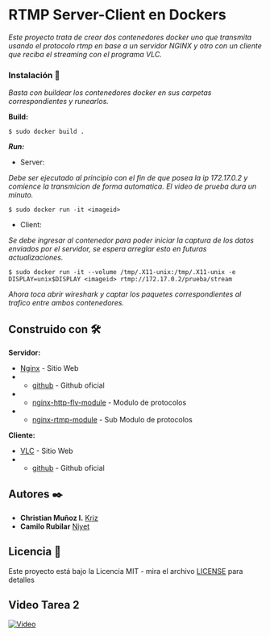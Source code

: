 # RTMP Server-Client en Dockers

_Este proyecto trata de crear dos contenedores docker uno que transmita usando el protocolo rtmp en base a un servidor NGINX y otro con un cliente que reciba el streaming con el programa VLC._

### Instalación 🔧

_Basta con buildear los contenedores docker en sus carpetas correspondientes y runearlos._

**Build:**

```
$ sudo docker build .
```

_**Run:**_

* Server:

_Debe ser ejecutado al principio con el fin de que posea la ip 172.17.0.2 y comience la transmicion de forma automatica. El video de prueba dura un minuto._

```
$ sudo docker run -it <imageid>
```

* Client:

_Se debe ingresar al contenedor para poder iniciar la captura de los datos enviados por el servidor, se espera arreglar esto en futuras actualizaciones._

```
$ sudo docker run -it --volume /tmp/.X11-unix:/tmp/.X11-unix -e DISPLAY=unix$DISPLAY <imageid> rtmp://172.17.0.2/prueba/stream
```

_Ahora toca abrir wireshark y captar los paquetes correspondientes al trafico entre ambos contenedores._

## Construido con 🛠️

**Servidor:**
* [Nginx](http://nginx.org/) - Sitio Web
* * [github](http://nginx.org/) - Github oficial
* * [nginx-http-flv-module](https://github.com/winshining/nginx-http-flv-module) - Modulo de protocolos
* * [nginx-rtmp-module](https://github.com/arut/nginx-rtmp-module) - Sub Modulo de protocolos

**Cliente:**
* [VLC](https://www.videolan.org/) - Sitio Web
* * [github](https://www.videolan.org/) - Github oficial

## Autores ✒️

* **Christian Muñoz I.** [Kriz](https://github.com/Kriz300)
* **Camilo Rubilar** [Niyet](https://github.com/niyetsin)

## Licencia 📄

Este proyecto está bajo la Licencia MIT - mira el archivo [LICENSE](LICENSE) para detalles

## Video Tarea 2

[![Video](https://i9.ytimg.com/vi_webp/oKX_sNL9PRQ/hqdefault.webp?time=1603254900000&sqp=CPT0vvwF&rs=AOn4CLAN4oHKz8aXtIrvdKROtMkX1vABqg)](https://youtu.be/oKX_sNL9PRQ)
